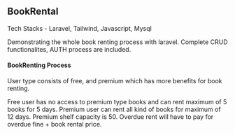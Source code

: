 ## BookRental

Tech Stacks - Laravel, Tailwind, Javascript, Mysql

Demonstrating the whole book renting process with laravel. Complete CRUD functionalites, AUTH process are included.

<h4>BookRenting Process</h4>

User type consists of free, and premium which has more benefits for book renting.

Free user has no access to premium type books and can rent maximum of 5 books for 5 days.
Premium user can rent all kind of books for maximum of 12 days. Premium shelf capacity is 50.
Overdue rent will have to pay for overdue fine + book rental price.

